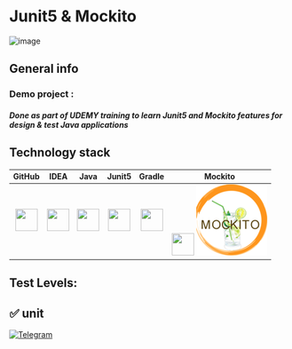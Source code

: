 # Junit5 & Mockito

![image](https://miro.medium.com/v2/resize:fit:1100/format:webp/0*Ttvuz_iYI8JZOQ1i.png)


## General info
### Demo project :
##### Done  as part of UDEMY training to learn Junit5 and Mockito features for design & test Java applications

## Technology stack
| GitHub | IDEA | Java | Junit5 | Gradle |                                                                 Mockito                                                                 |
|:-----:|:-----:|:----:|:------:|:------:|:---------------------------------------------------------------------------------------------------------------------------------------:|
|<img src="https://user-images.githubusercontent.com/38681283/120561870-048f0480-c40e-11eb-9ff8-c155f9d617c4.png" width="40" height="40"> | <img src="https://user-images.githubusercontent.com/38681283/120561799-e88b6300-c40d-11eb-91ba-d4103ef6d4b5.png" width="40" height="40"> | <img src="https://user-images.githubusercontent.com/38681283/120561837-f7721580-c40d-11eb-8590-7b3b0b5eb50d.png" width="40" height="40"> | <img src="https://user-images.githubusercontent.com/38681283/120562013-43bd5580-c40e-11eb-926f-1b8d3dc9e965.png" width="40" height="40"> | <img src="https://user-images.githubusercontent.com/38681283/120562398-fbeafe00-c40e-11eb-9fe7-3a641bf7115c.png" width="40" height="40"> |<img src="https://user-images.githubusercontent.com/38681283/120561870-048f0480-c40e-11eb-9ff8-c155f9d617c4.png" width="40" height="40"> ![img.png](img.png)  

## Test Levels: 
## :white_check_mark: unit

[![Telegram](https://img.shields.io/badge/-Telegram-0b0a1a?style=for-the-badge&logo=telegram&logoColor=27A0D9)](https://t.me/yuriy_logvinov)
